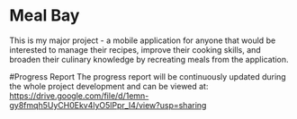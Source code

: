 # Meal Bay 
This is my major project - a mobile application for anyone that would be interested to manage their recipes, improve their cooking skills, and broaden their culinary knowledge by recreating meals from the application. 

#Progress Report 
The progress report will be continuously updated during the whole project development and can be viewed at: https://drive.google.com/file/d/1emn-gy8fmqh5UyCH0Ekv4lyO5lPpr_I4/view?usp=sharing
